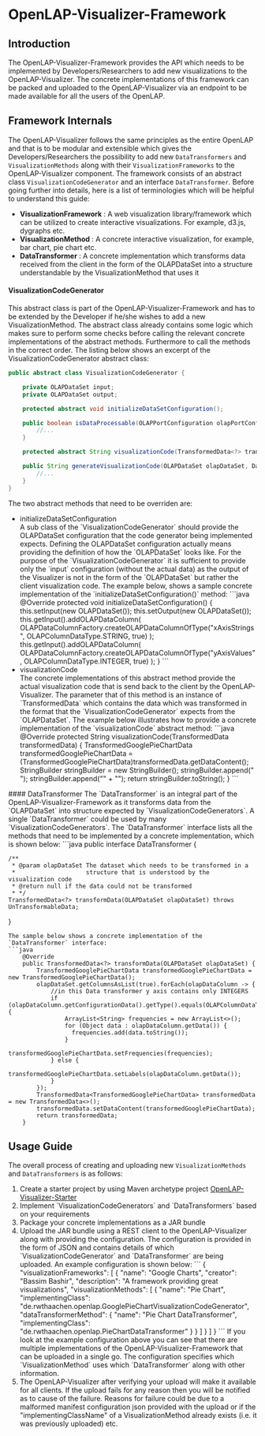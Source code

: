 # OpenLAP-Visualizer-Framework

## Introduction

The OpenLAP-Visualizer-Framework provides the API which needs to be implemented by Developers/Researchers to add new visualizations to the OpenLAP-Visualizer. The concrete implementations of this framework can be packed and uploaded to the 
OpenLAP-Visualizer via an endpoint to be made available for all the users of the OpenLAP. 

## Framework Internals

The OpenLAP-Visualizer follows the same principles as the entire OpenLAP and that is to be modular and extensible which gives the Developers/Researchers the possibility to add new `DataTransformers` and `VisualizationMethods` along with their `VisualizationFrameworks` to the OpenLAP-Visualizer component. The framework consists of an abstract class `VisualizationCodeGenerator` and an interface `DataTransformer`. 
Before going further into details, here is a list of terminologies which will be helpful to understand this guide:
<ul>
    <li><strong>VisualizationFramework</strong> : A web visualization library/framework which can be utilized to create interactive visualizations. For example, d3.js, dygraphs etc.</li>
    <li><strong>VisualizationMethod</strong> : A concrete interactive visualization, for example, bar chart, pie chart etc.</li>
    <li><strong>DataTransformer</strong> : A concrete implementation which transforms data received from the client in the form of the OLAPDataSet into a structure understandable by
      the VisualizationMethod that uses it</li>
</ul>


#### VisualizationCodeGenerator
This abstract class is part of the OpenLAP-Visualizer-Framework and has to be extended by the Developer if he/she wishes to add a new VisualizationMethod. The abstract class already contains some logic which makes sure to perform some checks before calling the relevant concrete implementations of the abstract methods. Furthermore to call the methods in the correct order. The listing below shows an excerpt of the VisualizationCodeGenerator abstract class:

```java
public abstract class VisualizationCodeGenerator {

    private OLAPDataSet input;
    private OLAPDataSet output;

    protected abstract void initializeDataSetConfiguration();

    public boolean isDataProcessable(OLAPPortConfiguration olapPortConfiguration) throws DataSetValidationException {
        //...
    }

    protected abstract String visualizationCode(TransformedData<?> transformedData) throws VisualizationCodeGenerationException;

    public String generateVisualizationCode(OLAPDataSet olapDataSet, DataTransformer dataTransformer) throws VisualizationCodeGenerationException, UnTransformableData {
        //...
    }
}

```
The two abstract methods that need to be overriden are:
 <ul>
 <li>initializeDataSetConfiguration</li>
 A sub class of the `VisualizationCodeGenerator` should provide the OLAPDataSet configuration that the code generator being implemented expects. Defining the OLAPDataSet configuration actually means providing the definition of how the 
 `OLAPDataSet` looks like. For the purpose of the `VisualizationCodeGenerator` it is sufficient to provide only the `input` configuration (without the actual data) as the output of the Visualizer is not in the form of the 
 `OLAPDataSet` but rather the client visualization code. The example below, shows a sample concrete implementation of the `initializeDataSetConfiguration()` method:
```java
     @Override
     protected void initializeDataSetConfiguration() {
         this.setInput(new OLAPDataSet());
         this.setOutput(new OLAPDataSet());
         this.getInput().addOLAPDataColumn(
              OLAPDataColumnFactory.createOLAPDataColumnOfType("xAxisStrings", OLAPColumnDataType.STRING, true)
         );
         this.getInput().addOLAPDataColumn(
              OLAPDataColumnFactory.createOLAPDataColumnOfType("yAxisValues", OLAPColumnDataType.INTEGER, true)
         );
     }
```
 <li>visualizationCode</li>
 The concrete implementations of this abstract method provide the actual visualization code that is send back to the client by the OpenLAP-Visualizer. The parameter that of this method is an instance of `TransformedData` which contains the data
 which was transformed in the format that the `VisualizationCodeGenerator` expects from the `OLAPDataSet`. The example below illustrates how to provide a concrete implementation of the `visualizationCode` abstract method:
```java
    @Override
    protected String visualizationCode(TransformedData<?> transformedData) {
        TransformedGooglePieChartData transformedGooglePieChartData = (TransformedGooglePieChartData)transformedData.getDataContent();
        StringBuilder stringBuilder = new StringBuilder();
        stringBuilder.append("<div id=\"chart\" style=\"width: 900px; height: 500px;\"></div>");
        stringBuilder.append("<script type=\"text/javascript\" src=\"https://www.gstatic.com/charts/loader.js\"></script>" +
                "<script type=\"text/javascript\">");
        stringBuilder.append("google.charts.load('current', {'packages':['corechart']});" +
                "google.charts.setOnLoadCallback(drawChart);\n" +
                "function drawChart() {" +
                "var data = google.visualization.arrayToDataTable([");
        int count=0;
        for(String xValue : transformedGooglePieChartData.getLabels()) {
            if(count == transformedGooglePieChartData.getLabels().size())
                stringBuilder.append("['" + xValue + "','" + transformedGooglePieChartData.getFrequencies().get(count)+"']");
            else
                stringBuilder.append("['" + xValue + "','" + transformedGooglePieChartData.getFrequencies().get(count)+"'],");
            count++;
        }
        stringBuilder.append(" ]);"+
                "var options = {" +
                "title: 'Wiki Posts by Platform'" +
                "};" +
                "var chart = new google.visualization.PieChart(document.getElementById('chart'));" +
                "chart.draw(data, options);" +
                "}" +
                "</script>");
        return stringBuilder.toString();
    }
```
 </ul>
#### DataTransformer
The `DataTransformer` is an integral part of the OpenLAP-Visualizer-Framework as it transforms data from the `OLAPDataSet` into structure expected by `VisualizationCodeGenerators`. A single `DataTransformer` could be used
by many `VisualizationCodeGenerators`. The `DataTransformer` interface lists all the methods that need to be implemented by a concrete implementation, which is shown below:
```java
public interface DataTransformer {

    /**
     * @param olapDataSet The dataset which needs to be transformed in a
     *                    structure that is understood by the visualization code
     * @return null if the data could not be transformed
     * */
    TransformedData<?> transformData(OLAPDataSet olapDataSet) throws UnTransformableData;

}
```
The sample below shows a concrete implementation of the `DataTransformer` interface:
```java
    @Override
    public TransformedData<?> transformData(OLAPDataSet olapDataSet) {
        TransformedGooglePieChartData transformedGooglePieChartData = new TransformedGooglePieChartData();
        olapDataSet.getColumnsAsList(true).forEach(olapDataColumn -> {
            //in this Data transformer y axis contains only INTEGERS
            if (olapDataColumn.getConfigurationData().getType().equals(OLAPColumnDataType.INTEGER)) {
                ArrayList<String> frequencies = new ArrayList<>();
                for (Object data : olapDataColumn.getData()) {
                  frequencies.add(data.toString());
                }
                transformedGooglePieChartData.setFrequencies(frequencies);
            } else {
                transformedGooglePieChartData.setLabels(olapDataColumn.getData());
            }
        });
        TransformedData<TransformedGooglePieChartData> transformedData = new TransformedData<>();
        transformedData.setDataContent(transformedGooglePieChartData);
        return transformedData;
    }
```

## Usage Guide
The overall process of creating and uploading new `VisualizationMethods` and `DataTransformers` is as follows:
<ol>
    <li>Create a starter project by using Maven archetype project <a href="https://github.com/OpenLearningAnalyticsPlatform/OpenLAP-Visualizer-Starter">OpenLAP-Visualizer-Starter</a> </li>
    <li>Implement `VisualizationCodeGenerators` and `DataTransformers` based on your requirements</li>
    <li>Package your concrete implementations as a JAR bundle</li>
    <li>Upload the JAR bundle using a REST client to the OpenLAP-Visualizer along with providing the configuration. The configuration is provided in the form of JSON and contains details of which `VisualizationCodeGenerator` and `DataTransformer` are being uploaded.
        An example configuration is shown below:
```                
        {
          "visualizationFrameworks": [
            {
              "name": "Google Charts",
              "creator": "Bassim Bashir",
              "description": "A framework providing great visualizations",
              "visualizationMethods": [
                {
                  "name": "Pie Chart",
                  "implementingClass": "de.rwthaachen.openlap.GooglePieChartVisualizationCodeGenerator",
                  "dataTransformerMethod": {
                    "name": "Pie Chart DataTransformer",
                    "implementingClass": "de.rwthaachen.openlap.PieChartDataTransformer"
                  }
                }
              ]
            }
          ]
        }       
```
If you look at the example configuration above you can see that there are multiple implementations of the OpenLAP-Visualizer-Framework that can be uploaded in a single go. The configuration specifies which `VisualizationMethod` uses which `DataTransformer` along with other information.
    </li>
    <li>The OpenLAP-Visualizer after verifying your upload will make it available for all clients. If the upload fails for any reason then you will be notified as to cause of the failure. Reasons for failure could be due to a malformed manifest configuration json provided with the upload or if the "implementingClassName" of a VisualizationMethod already exists (i.e. it was previously uploaded) etc.</li>
<ol>
